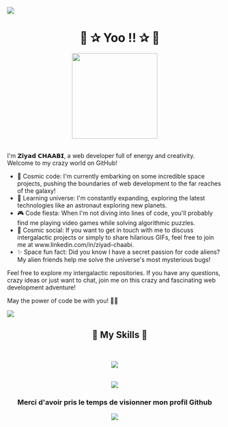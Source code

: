 <img src="https://user-images.githubusercontent.com/73097560/115834477-dbab4500-a447-11eb-908a-139a6edaec5c.gif">

<div id="user-content-toc">
  <ul align="center">
    <summary><h1>👋 ✰ Yoo !! ✰ 👋</h1></summary>
  </ul>
</div>

<div align="center">
  <img width="200" src="https://avatars.githubusercontent.com/u/105368200?v=4"></br></br>
</div>

<p>I'm 𝗭𝗶𝘆𝗮𝗱 𝗖𝗛𝗔𝗔𝗕𝗜, a web developer full of energy and creativity. Welcome to my crazy world on GitHub!</p>

<ul>
  <li>🚀 Cosmic code: I'm currently embarking on some incredible space projects, pushing the boundaries of web development to the far reaches of the galaxy!</li>
  <li>🌌 Learning universe: I'm constantly expanding, exploring the latest technologies like an astronaut exploring new planets.</li>
  <li>🎮 Code fiesta: When I'm not diving into lines of code, you'll probably find me playing video games while solving algorithmic puzzles.</li>
  <li>📱 Cosmic social: If you want to get in touch with me to discuss intergalactic projects or simply to share hilarious GIFs, feel free to join me at www.linkedin.com/in/ziyad-chaabi.</li>
  <li>✨ Space fun fact: Did you know I have a secret passion for code aliens? My alien friends help me solve the universe's most mysterious bugs!</li>
</ul>

<p>Feel free to explore my intergalactic repositories. If you have any questions, crazy ideas or just want to chat, join me on this crazy and fascinating web development adventure!</p>

<p>May the power of code be with you! 🚀🌟</p>

<img src="https://user-images.githubusercontent.com/73097560/115834477-dbab4500-a447-11eb-908a-139a6edaec5c.gif">

<div id="user-content-toc">
  <ul align="center">
    <summary><h2>🚀 My Skills 🚀</h2></summary><br>
  </ul>
</div>

<p align="center">
  <a href="https://skillicons.dev">
    <img src="https://skillicons.dev/icons?i=git,bootstrap,css,html,php,js,scss,discord,figma,github,java,linux,mysql,react,tailwind,vscode,eclipse,wordpress,blender,powershell,ai,ps,pr,xd,sketchup,unity,c,cpp&perline=14" />
  </a>
</p><br>
  <div align="center">
    <img  align="center"  src="https://github-readme-stats.vercel.app/api?username=Subdij&theme=gruvbox&show_icons=true&count_private=true" />
  </div>

  <h3 align="center">Merci d'avoir pris le temps de visionner mon profil Github</h3>

  <div align="center">
  <img src="https://profile-counter.glitch.me/Subdij/count.svg?"  />
    
</div>

</div>
